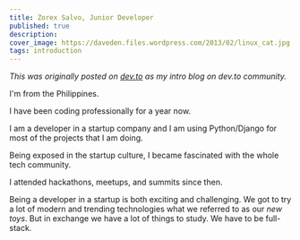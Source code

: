 ```yaml
---
title: Zorex Salvo, Junior Developer
published: true
description: 
cover_image: https://daveden.files.wordpress.com/2013/02/linux_cat.jpg
tags: introduction
---
```

*This was originally posted on [dev.to](https://dev.to/zorexsalvo/zorex-salvo-junior-developer) as my intro blog on dev.to community.*

I'm from the Philippines.


I have been coding professionally for a year now.


I am a developer in a startup company and I am using Python/Django for most of the projects that I am doing.


Being exposed in the startup culture, I became fascinated with the whole tech community.


I attended hackathons, meetups, and summits since then.


Being a developer in a startup is both exciting and challenging. We got to try a lot of modern and trending technologies what we referred to as our *new toys*. But in exchange we have a lot of things to study. We have to be full-stack.
